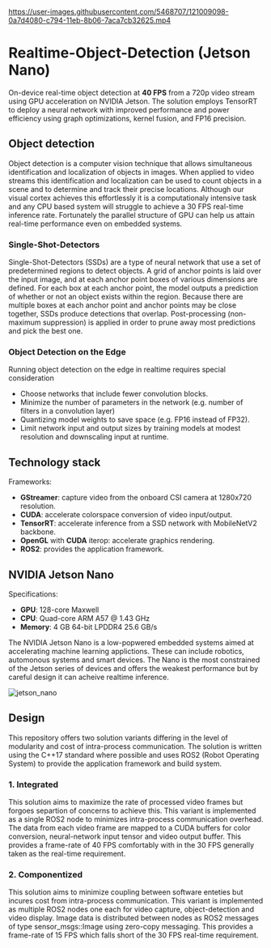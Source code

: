 
https://user-images.githubusercontent.com/5468707/121009098-0a7d4080-c794-11eb-8b06-7aca7cb32625.mp4



# Realtime-Object-Detection (Jetson Nano) 
On-device real-time object detection at **40 FPS** from a 720p video stream using GPU acceleration on NVIDIA Jetson. The solution employs TensorRT to deploy a neural network with improved performance and power efficiency using graph optimizations, kernel fusion, and FP16 precision.

## Object detection
Object detection is a computer vision technique that allows simultaneous identification and localization of objects in images. When applied to video streams this identification and localization can be used to count objects in a scene and to determine and track their precise locations. Although our visual cortex achieves this effortlessly it is a computationaly intensive task and any CPU based system will struggle to achieve a 30 FPS real-time inference rate. Fortunately the parallel structure of GPU can help us attain real-time performance even on embedded systems.

### Single-Shot-Detectors
Single-Shot-Detectors (SSDs) are a type of neural network that use a set of predetermined regions to detect objects. A grid of anchor points is laid over the input image, and at each anchor point boxes of various dimensions are defined. For each box at each anchor point, the model outputs a prediction of whether or not an object exists within the region. Because there are multiple boxes at each anchor point and anchor points may be close together, SSDs produce detections that overlap. Post-processing (non-maximum suppression) is applied in order to prune away most predictions and pick the best one.

### Object Detection on the Edge
Running object detection on the edge in realtime requires special consideration
* Choose networks that include fewer convolution blocks.
* Minimize the number of parameters in the network (e.g. number of filters in a convolution layer)
* Quantizing model weights to save space (e.g. FP16 instead of FP32).
* Limit network input and output sizes by training models at modest resolution and downscaling input at runtime.

## Technology stack
Frameworks:
* **GStreamer**: capture video from the onboard CSI camera at 1280x720 resolution.
* **CUDA**: accelerate colorspace conversion of video input/output.
* **TensorRT**: accelerate inference from a SSD network with MobileNetV2 backbone.
* **OpenGL** with **CUDA** iterop: accelerate graphics rendering.
* **ROS2**: provides the application framework.

## NVIDIA Jetson Nano
Specifications:
* **GPU**: 128-core Maxwell
* **CPU**: Quad-core ARM A57 @ 1.43 GHz
* **Memory**:  4 GB 64-bit LPDDR4 25.6 GB/s

The NVIDIA Jetson Nano is a low-popwered embedded systems aimed at accelerating machine learning applictions. These can include robotics, automonous systems and smart devices. The Nano is the most constrained of the Jetson series of devices and offers the weakest performance but by careful design it can acheive realtime inference. 

![jetson_nano](https://user-images.githubusercontent.com/5468707/120195053-9fc18780-c21e-11eb-8637-029555cdb467.png)

## Design
This repository offers two solution variants differing in the level of modularity and cost of intra-process communication. The solution is written using the C++17 standard where possible and uses ROS2 (Robot Operating System) to provide the application framework and build system.

### 1. Integrated
This solution aims to maximize the rate of processed video frames but forgoes separtion of concerns to achieve this. This variant is implemented as a single ROS2 node to minimizes intra-process communication overhead. The data from each video frame are mapped to a CUDA buffers for color conversion, neural-network input tensor and video output buffer. This provides a frame-rate of 40 FPS comfortably with in the 30 FPS generally taken as the real-time requirement.  

### 2. Componentized
This solution aims to minimize coupling between software enteties but incures cost from intra-process communication. This variant is implemented as multiple ROS2 nodes one each for video capture, object-detection and video display. Image data is distributed between nodes as ROS2 messages of type sensor_msgs::Image using zero-copy messaging. This provides a frame-rate of 15 FPS which falls short of the 30 FPS real-time requirement.

